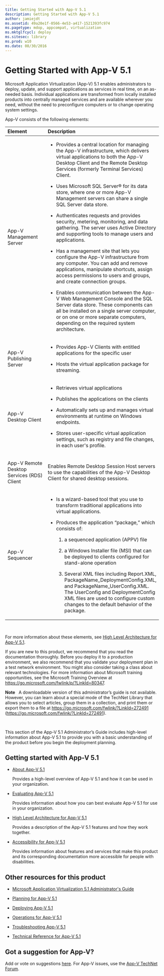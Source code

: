 ```yaml
---
title: Getting Started with App-V 5.1
description: Getting Started with App-V 5.1
author: jamiejdt
ms.assetid: 49a20e1f-0566-4e53-a417-1521393fc974
ms.pagetype: mdop, appcompat, virtualization
ms.mktglfcycl: deploy
ms.sitesec: library
ms.prod: w10
ms.date: 08/30/2016
---
```



# Getting Started with App-V 5.1


Microsoft Application Virtualization (App-V) 5.1 enables administrators to deploy, update, and support applications as services in real time, on an as-needed basis. Individual applications are transformed from locally installed products into centrally managed services and are available wherever you need, without the need to preconfigure computers or to change operating system settings.

App-V consists of the following elements:

<table>
<colgroup>
<col width="50%" />
<col width="50%" />
</colgroup>
<thead>
<tr class="header">
<th align="left">Element</th>
<th align="left">Description</th>
</tr>
</thead>
<tbody>
<tr class="odd">
<td align="left"><p>App-V Management Server</p></td>
<td align="left"><ul>
<li><p>Provides a central location for managing the App-V infrastructure, which delivers virtual applications to both the App-V Desktop Client and the Remote Desktop Services (formerly Terminal Services) Client.</p></li>
<li><p>Uses Microsoft SQL Server® for its data store, where one or more App-V Management servers can share a single SQL Server data store.</p></li>
<li><p>Authenticates requests and provides security, metering, monitoring, and data gathering. The server uses Active Directory and supporting tools to manage users and applications.</p></li>
<li><p>Has a management site that lets you configure the App-V infrastructure from any computer. You can add and remove applications, manipulate shortcuts, assign access permissions to users and groups, and create connection groups.</p></li>
<li><p>Enables communication between the App-V Web Management Console and the SQL Server data store. These components can all be installed on a single server computer, or on one or more separate computers, depending on the required system architecture.</p></li>
</ul></td>
</tr>
<tr class="even">
<td align="left"><p>App-V Publishing Server</p></td>
<td align="left"><ul>
<li><p>Provides App-V Clients with entitled applications for the specific user</p></li>
<li><p>Hosts the virtual application package for streaming.</p></li>
</ul></td>
</tr>
<tr class="odd">
<td align="left"><p>App-V Desktop Client</p></td>
<td align="left"><ul>
<li><p>Retrieves virtual applications</p></li>
<li><p>Publishes the applications on the clients</p></li>
<li><p>Automatically sets up and manages virtual environments at runtime on Windows endpoints.</p></li>
<li><p>Stores user-specific virtual application settings, such as registry and file changes, in each user's profile.</p></li>
</ul></td>
</tr>
<tr class="even">
<td align="left"><p>App-V Remote Desktop Services (RDS) Client</p></td>
<td align="left"><p>Enables Remote Desktop Session Host servers to use the capabilities of the App-V Desktop Client for shared desktop sessions.</p></td>
</tr>
<tr class="odd">
<td align="left"><p>App-V Sequencer</p></td>
<td align="left"><ul>
<li><p>Is a wizard-based tool that you use to transform traditional applications into virtual applications.</p></li>
<li><p>Produces the application “package,” which consists of:</p>
<ol>
<li><p>a sequenced application (APPV) file</p></li>
<li><p>a Windows Installer file (MSI) that can be deployed to clients configured for stand-alone operation</p></li>
<li><p>Several XML files including Report.XML, PackageName_DeploymentConfig.XML, and PackageName_UserConfig.XML. The UserConfig and DeploymentConfig XML files are used to configure custom changes to the default behavior of the package.</p></li>
</ol></li>
</ul></td>
</tr>
</tbody>
</table>

 

For more information about these elements, see [High Level Architecture for App-V 5.1](high-level-architecture-for-app-v-51.md).

If you are new to this product, we recommend that you read the documentation thoroughly. Before you deploy it to a production environment, we also recommend that you validate your deployment plan in a test network environment. You might also consider taking a class about relevant technologies. For more information about Microsoft training opportunities, see the Microsoft Training Overview at <https://go.microsoft.com/fwlink/p/?LinkId=80347>.

**Note**  
A downloadable version of this administrator’s guide is not available. However, you can learn about a special mode of the TechNet Library that allows you to select articles, group them in a collection, and print them or export them to a file at <https://go.microsoft.com/fwlink/?LinkId=272491> (https://go.microsoft.com/fwlink/?LinkId=272491).

 

This section of the App-V 5.1 Administrator’s Guide includes high-level information about App-V 5.1 to provide you with a basic understanding of the product before you begin the deployment planning.

## Getting started with App-V 5.1


-   [About App-V 5.1](about-app-v-51.md)

    Provides a high-level overview of App-V 5.1 and how it can be used in your organization.

-   [Evaluating App-V 5.1](evaluating-app-v-51.md)

    Provides information about how you can best evaluate App-V 5.1 for use in your organization.

-   [High Level Architecture for App-V 5.1](high-level-architecture-for-app-v-51.md)

    Provides a description of the App-V 5.1 features and how they work together.

-   [Accessibility for App-V 5.1](accessibility-for-app-v-51.md)

    Provides information about features and services that make this product and its corresponding documentation more accessible for people with disabilities.

## <a href="" id="other-resources-for-this-product-"></a>Other resources for this product


-   [Microsoft Application Virtualization 5.1 Administrator's Guide](microsoft-application-virtualization-51-administrators-guide.md)

-   [Planning for App-V 5.1](planning-for-app-v-51.md)

-   [Deploying App-V 5.1](deploying-app-v-51.md)

-   [Operations for App-V 5.1](operations-for-app-v-51.md)

-   [Troubleshooting App-V 5.1](troubleshooting-app-v-51.md)

-   [Technical Reference for App-V 5.1](technical-reference-for-app-v-51.md)

## Got a suggestion for App-V?


Add or vote on suggestions [here](http://appv.uservoice.com/forums/280448-microsoft-application-virtualization). For App-V issues, use the [App-V TechNet Forum](https://social.technet.microsoft.com/Forums/home?forum=mdopappv).

 

 





